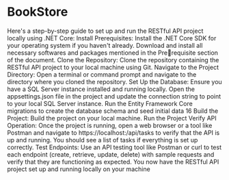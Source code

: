 # BookStore

Here's a step-by-step guide to set up and run the RESTful API project locally 
using .NET Core:
Install Prerequisites:
Install the .NET Core SDK for your operating system if you haven't already. 
Download and install all necessary softwares and packages mentioned in the Prerequisite section of the document.
Clone the Repository:
Clone the repository containing the RESTful API project to your local machine 
using Git.
Navigate to the Project Directory:
Open a terminal or command prompt and navigate to the directory where you 
cloned the repository.
Set Up the Database:
Ensure you have a SQL Server instance installed and running locally.
Open the appsettings.json file in the project and update the connection string to 
point to your local SQL Server instance.
Run the Entity Framework Core migrations to create the database schema and 
seed initial data
16
Build the Project:
Build the project on your local machine.
Run the Project
Verify API Operation:
Once the project is running, open a web browser or a tool like Postman and 
navigate to https://localhost:<port>/api/tasks to verify that the API is up and 
running. You should see a list of tasks if everything is set up correctly.
Test Endpoints:
Use an API testing tool like Postman or curl to test each endpoint (create, retrieve, 
update, delete) with sample requests and verify that they are functioning as 
expected.
You now have the RESTful API project set up and running locally on your 
machine
